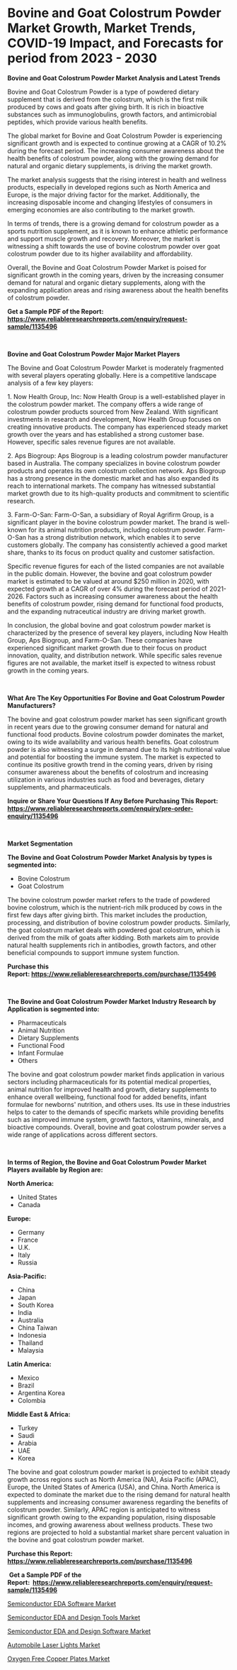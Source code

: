 <p><h1>Bovine and Goat Colostrum Powder Market Growth, Market Trends, COVID-19 Impact, and Forecasts for period from 2023 - 2030</h1></p><p><strong>Bovine and Goat Colostrum Powder Market Analysis and Latest Trends</strong></p>
<p><p>Bovine and Goat Colostrum Powder is a type of powdered dietary supplement that is derived from the colostrum, which is the first milk produced by cows and goats after giving birth. It is rich in bioactive substances such as immunoglobulins, growth factors, and antimicrobial peptides, which provide various health benefits.</p><p>The global market for Bovine and Goat Colostrum Powder is experiencing significant growth and is expected to continue growing at a CAGR of 10.2% during the forecast period. The increasing consumer awareness about the health benefits of colostrum powder, along with the growing demand for natural and organic dietary supplements, is driving the market growth.</p><p>The market analysis suggests that the rising interest in health and wellness products, especially in developed regions such as North America and Europe, is the major driving factor for the market. Additionally, the increasing disposable income and changing lifestyles of consumers in emerging economies are also contributing to the market growth.</p><p>In terms of trends, there is a growing demand for colostrum powder as a sports nutrition supplement, as it is known to enhance athletic performance and support muscle growth and recovery. Moreover, the market is witnessing a shift towards the use of bovine colostrum powder over goat colostrum powder due to its higher availability and affordability.</p><p>Overall, the Bovine and Goat Colostrum Powder Market is poised for significant growth in the coming years, driven by the increasing consumer demand for natural and organic dietary supplements, along with the expanding application areas and rising awareness about the health benefits of colostrum powder.</p></p>
<p><strong>Get a Sample PDF of the Report:&nbsp; <a href="https://www.reliableresearchreports.com/enquiry/request-sample/1135496">https://www.reliableresearchreports.com/enquiry/request-sample/1135496</a></strong></p>
<p>&nbsp;</p>
<p><strong>Bovine and Goat Colostrum Powder Major Market Players</strong></p>
<p><p>The Bovine and Goat Colostrum Powder Market is moderately fragmented with several players operating globally. Here is a competitive landscape analysis of a few key players:</p><p>1. Now Health Group, Inc: Now Health Group is a well-established player in the colostrum powder market. The company offers a wide range of colostrum powder products sourced from New Zealand. With significant investments in research and development, Now Health Group focuses on creating innovative products. The company has experienced steady market growth over the years and has established a strong customer base. However, specific sales revenue figures are not available.</p><p>2. Aps Biogroup: Aps Biogroup is a leading colostrum powder manufacturer based in Australia. The company specializes in bovine colostrum powder products and operates its own colostrum collection network. Aps Biogroup has a strong presence in the domestic market and has also expanded its reach to international markets. The company has witnessed substantial market growth due to its high-quality products and commitment to scientific research.</p><p>3. Farm-O-San: Farm-O-San, a subsidiary of Royal Agrifirm Group, is a significant player in the bovine colostrum powder market. The brand is well-known for its animal nutrition products, including colostrum powder. Farm-O-San has a strong distribution network, which enables it to serve customers globally. The company has consistently achieved a good market share, thanks to its focus on product quality and customer satisfaction.</p><p>Specific revenue figures for each of the listed companies are not available in the public domain. However, the bovine and goat colostrum powder market is estimated to be valued at around $250 million in 2020, with expected growth at a CAGR of over 4% during the forecast period of 2021-2026. Factors such as increasing consumer awareness about the health benefits of colostrum powder, rising demand for functional food products, and the expanding nutraceutical industry are driving market growth.</p><p>In conclusion, the global bovine and goat colostrum powder market is characterized by the presence of several key players, including Now Health Group, Aps Biogroup, and Farm-O-San. These companies have experienced significant market growth due to their focus on product innovation, quality, and distribution network. While specific sales revenue figures are not available, the market itself is expected to witness robust growth in the coming years.</p></p>
<p>&nbsp;</p>
<p><strong>What Are The Key Opportunities For Bovine and Goat Colostrum Powder Manufacturers?</strong></p>
<p><p>The bovine and goat colostrum powder market has seen significant growth in recent years due to the growing consumer demand for natural and functional food products. Bovine colostrum powder dominates the market, owing to its wide availability and various health benefits. Goat colostrum powder is also witnessing a surge in demand due to its high nutritional value and potential for boosting the immune system. The market is expected to continue its positive growth trend in the coming years, driven by rising consumer awareness about the benefits of colostrum and increasing utilization in various industries such as food and beverages, dietary supplements, and pharmaceuticals.</p></p>
<p><strong>Inquire or Share Your Questions If Any Before Purchasing This Report: <a href="https://www.reliableresearchreports.com/enquiry/pre-order-enquiry/1135496">https://www.reliableresearchreports.com/enquiry/pre-order-enquiry/1135496</a></strong></p>
<p>&nbsp;</p>
<p><strong>Market Segmentation</strong></p>
<p><strong>The Bovine and Goat Colostrum Powder Market Analysis by types is segmented into:</strong></p>
<p><ul><li>Bovine Colostrum</li><li>Goat Colostrum</li></ul></p>
<p><p>The bovine colostrum powder market refers to the trade of powdered bovine colostrum, which is the nutrient-rich milk produced by cows in the first few days after giving birth. This market includes the production, processing, and distribution of bovine colostrum powder products. Similarly, the goat colostrum market deals with powdered goat colostrum, which is derived from the milk of goats after kidding. Both markets aim to provide natural health supplements rich in antibodies, growth factors, and other beneficial compounds to support immune system function.</p></p>
<p><strong>Purchase this Report:&nbsp;<a href="https://www.reliableresearchreports.com/purchase/1135496">https://www.reliableresearchreports.com/purchase/1135496</a></strong></p>
<p>&nbsp;</p>
<p><strong>The Bovine and Goat Colostrum Powder Market Industry Research by Application is segmented into:</strong></p>
<p><ul><li>Pharmaceuticals</li><li>Animal Nutrition</li><li>Dietary Supplements</li><li>Functional Food</li><li>Infant Formulae</li><li>Others</li></ul></p>
<p><p>The bovine and goat colostrum powder market finds application in various sectors including pharmaceuticals for its potential medical properties, animal nutrition for improved health and growth, dietary supplements to enhance overall wellbeing, functional food for added benefits, infant formulae for newborns' nutrition, and others uses. Its use in these industries helps to cater to the demands of specific markets while providing benefits such as improved immune system, growth factors, vitamins, minerals, and bioactive compounds. Overall, bovine and goat colostrum powder serves a wide range of applications across different sectors.</p></p>
<p>&nbsp;</p>
<p><strong>In terms of Region, the Bovine and Goat Colostrum Powder Market Players available by Region are:</strong></p>
<p>
    <p> <strong> North America: </strong>
        <ul>
            <li>United States</li>
            <li>Canada</li>
        </ul>
        </p> 
    <p> <strong> Europe: </strong>
        <ul>
            <li>Germany</li>
            <li>France</li>
            <li>U.K.</li>
            <li>Italy</li>
            <li>Russia</li>
        </ul>
        </p> 
    <p> <strong> Asia-Pacific: </strong>
        <ul>
            <li>China</li>
            <li>Japan</li>
            <li>South Korea</li>
            <li>India</li>
            <li>Australia</li>
            <li>China Taiwan</li>
            <li>Indonesia</li>
            <li>Thailand</li>
            <li>Malaysia</li>
        </ul>
        </p> 
    <p> <strong> Latin America: </strong>
        <ul>
            <li>Mexico</li>
            <li>Brazil</li>
            <li>Argentina Korea</li>
            <li>Colombia</li>
        </ul>
        </p> 
    <p> <strong> Middle East & Africa: </strong>
        <ul>
            <li>Turkey</li>
            <li>Saudi</li>
            <li>Arabia</li>
            <li>UAE</li>
            <li>Korea</li>
        </ul>
    </p>
    </p>
<p><p>The bovine and goat colostrum powder market is projected to exhibit steady growth across regions such as North America (NA), Asia Pacific (APAC), Europe, the United States of America (USA), and China. North America is expected to dominate the market due to the rising demand for natural health supplements and increasing consumer awareness regarding the benefits of colostrum powder. Similarly, APAC region is anticipated to witness significant growth owing to the expanding population, rising disposable incomes, and growing awareness about wellness products. These two regions are projected to hold a substantial market share percent valuation in the bovine and goat colostrum powder market.</p></p>
<p><strong>Purchase this Report: <a href="https://www.reliableresearchreports.com/purchase/1135496">https://www.reliableresearchreports.com/purchase/1135496</a></strong></p>
<p>&nbsp;<strong>Get a Sample PDF of the Report:&nbsp;&nbsp;<a href="https://www.reliableresearchreports.com/enquiry/request-sample/1135496">https://www.reliableresearchreports.com/enquiry/request-sample/1135496</a></strong></p>
<p><strong></strong></p>
<p><p><a href="https://www.linkedin.com/pulse/semiconductor-eda-software-market-research-report-provides/">Semiconductor EDA Software Market</a></p><p><a href="https://www.linkedin.com/pulse/semiconductor-eda-design-tools-market-share-amp-new-trends/">Semiconductor EDA and Design Tools Market</a></p><p><a href="https://www.linkedin.com/pulse/semiconductor-eda-design-software-market-size-growth/">Semiconductor EDA and Design Software Market</a></p><p><a href="https://medium.com/@pair.holy.proof/automobile-laser-lights-market-trends-forecast-and-competitive-analysis-to-2030-88afd26a364b">Automobile Laser Lights Market</a></p><p><a href="https://medium.com/@lap.snake.again/oxygen-free-copper-plates-market-analysis-its-cagr-market-segmentation-and-global-industry-5d6158fb6b71">Oxygen Free Copper Plates Market</a></p></p>